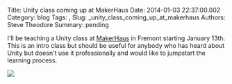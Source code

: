Title: Unity class coming up at MakerHaus
Date: 2014-01-03 22:37:00.002
Category: blog
Tags: , 
Slug: _unity_class_coming_up_at_makerhaus
Authors: Steve Theodore
Summary: pending

I'll be teaching a Unity class at [MakerHaus](http://www.makerhaus.com/classes/#discipline-digital-media) in Fremont starting January 13th.  This is an intro class but should be useful for anybody who has heard about Unity but doesn't use it professionally and would like to jumpstart the learning process.   
  


[![](http://www.makerhaus.com/wp-content/themes/makerHaus/_media/images/community-workshop-studio-makerhaus-logo-color.png)](http://www.makerhaus.com/wp-content/themes/makerHaus/_media/images/community-workshop-studio-makerhaus-logo-color.png)

  


